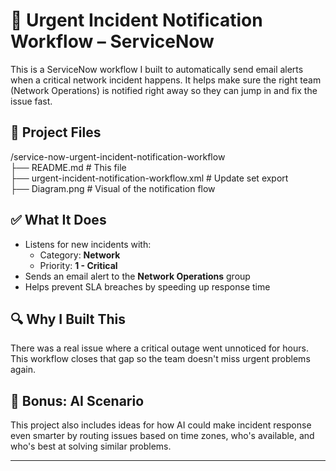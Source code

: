 # 🚨 Urgent Incident Notification Workflow – ServiceNow

This is a ServiceNow workflow I built to automatically send email alerts when a critical network incident happens. It helps make sure the right team (Network Operations) is notified right away so they can jump in and fix the issue fast.

## 📁 Project Files

/service-now-urgent-incident-notification-workflow<br>
├── README.md # This file<br>
├── urgent-incident-notification-workflow.xml # Update set export<br>
├── Diagram.png # Visual of the notification flow<br>


## ✅ What It Does

- Listens for new incidents with:
  - Category: **Network**
  - Priority: **1 - Critical**
- Sends an email alert to the **Network Operations** group
- Helps prevent SLA breaches by speeding up response time

## 🔍 Why I Built This

There was a real issue where a critical outage went unnoticed for hours. This workflow closes that gap so the team doesn't miss urgent problems again.

## 🧠 Bonus: AI Scenario

This project also includes ideas for how AI could make incident response even smarter by routing issues based on time zones, who's available, and who's best at solving similar problems.

---

